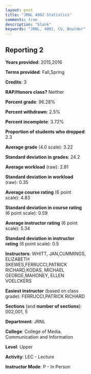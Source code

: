 ```yaml
---
layout: post
title: "JRNL 4002 Statistics"
comments: true
description: "blank"
keywords: "JRNL, 4002, CU, Boulder"
--- 
```

<head>
<script src="https://ajax.googleapis.com/ajax/libs/jquery/2.1.3/jquery.min.js"></script>
<script src="https://dl.dropboxusercontent.com/s/pc42nxpaw1ea4o9/highcharts.js?dl=0"></script>
<!-- <script src="../assets/js/highcharts.js"></script> -->
<style type="text/css">@font-face {
	font-family: "Bebas Neue";
	src: url(https://www.filehosting.org/file/details/544349/BebasNeue%20Regular.otf) format("opentype");
	}
	h1.Bebas { 
		font-family: "Bebas Neue", Verdana, Tahoma;
	}
</style>
</head>
<body>
	<div id="container" style="float: right; width: 45%; height: 88%; margin-left: 2.5%; margin-right: 2.5%;"></div>
	<script language="JavaScript">
		$(document).ready(function() {
		var chart = {type: 'column'};
		var title = {text: 'Grade Distribution'};
		var xAxis = {categories: ['A','B','C','D','F'],crosshair: true};
		var yAxis = {min: 0,title: {text: 'Percentage'}};
		var tooltip = {headerFormat: '<center><b><span style="font-size:20px">{point.key}</span></b></center>',
		               pointFormat: '<td style="padding:0"><b>{point.y:.1f}%</b></td>',
		               footerFormat: '</table>',shared: true,useHTML: true};
		var plotOptions = {column: {pointPadding: 0.0,borderWidth: 0}};  
		var credits = {enabled: false};var series= [{name: 'Percent',data: [45.12,45.12,7.32,0.0,2.44,]}];
		var json = {};
		json.chart = chart;
		json.title = title;
		json.tooltip = tooltip;
		json.xAxis = xAxis;
		json.yAxis = yAxis;  
		json.series = series;
		json.plotOptions = plotOptions;  
		json.credits = credits;
		$('#container').highcharts(json);
	});
	</script>
</body>
			   
## Reporting 2

**Years provided**: 2015,2016

**Terms provided**: Fall,Spring

**Credits**: 3

**RAP/Honors class?** Neither

**Percent grade**: 96.28%

**Percent withdrawn**: 2.5%

**Percent incomplete**: 3.72%

**Proportion of students who dropped**: 2.3

**Average grade** (4.0 scale): 3.22

**Standard deviation in grades**: 24.2

**Average workload** (raw): 2.81

**Standard deviation in workload** (raw): 0.35

**Average course rating** (6 point scale): 4.83

**Standard deviation in course rating** (6 point scale): 0.59

**Average instructor rating** (6 point scale): 5.34

**Standard deviation in instructor rating** (6 point scale): 0.5

**Instructors**: WHITT, JAN,CUMMINGS, ELIZABETH SKEWES,FERRUCCI,PATRICK RICHARD,KODAS, MICHAEL GEORGE,MAHONEY, ELLEN VOELCKERS

**Easiest instructor** (based on class grade): FERRUCCI,PATRICK RICHARD

**Sections** (and **number of sections**): 002,001, 5

**Department**: JRNL

**College**: College of Media, Communication and Information

**Level**: Upper

**Activity**: LEC - Lecture

**Instructor Mode**: P  - In Person